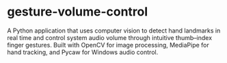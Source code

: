 # gesture-volume-control
A Python application that uses computer vision to detect hand landmarks in real time and control system audio volume through intuitive thumb–index finger gestures. Built with OpenCV for image processing, MediaPipe for hand tracking, and Pycaw for Windows audio control.
